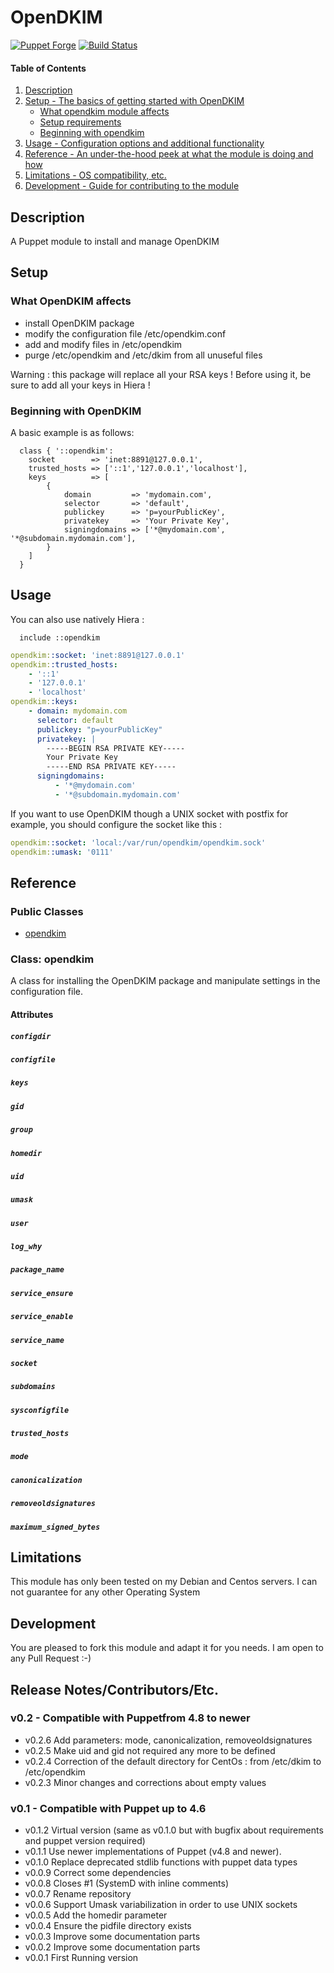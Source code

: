 # OpenDKIM

[![Puppet Forge](http://img.shields.io/puppetforge/v/lvicainne/opendkim.svg)](https://forge.puppetlabs.com/lvicainne/opendkim)
[![Build Status](https://travis-ci.org/lvicainne/puppet-opendkim.svg?branch=master)](https://travis-ci.org/lvicainne/puppet-opendkim)

#### Table of Contents

1. [Description](#description)
2. [Setup - The basics of getting started with OpenDKIM](#setup)
    * [What opendkim module affects](#what-opendkim-module-affects)
    * [Setup requirements](#setup-requirements)
    * [Beginning with opendkim](#beginning-with-opendkim)
3. [Usage - Configuration options and additional functionality](#usage)
4. [Reference - An under-the-hood peek at what the module is doing and how](#reference)
5. [Limitations - OS compatibility, etc.](#limitations)
6. [Development - Guide for contributing to the module](#development)

## Description

A Puppet module to install and manage OpenDKIM

## Setup

### What OpenDKIM affects 

* install OpenDKIM package
* modify the configuration file /etc/opendkim.conf
* add and modify files in /etc/opendkim
* purge /etc/opendkim and /etc/dkim from all unuseful files

Warning : this package will replace all your RSA keys ! Before using it, be sure to add all your keys in Hiera !

### Beginning with OpenDKIM	

A basic example is as follows:

```puppet
  class { '::opendkim':
    socket        => 'inet:8891@127.0.0.1',
    trusted_hosts => ['::1','127.0.0.1','localhost'],
    keys          => [
        { 
            domain         => 'mydomain.com',
            selector       => 'default',
            publickey      => 'p=yourPublicKey',
            privatekey     => 'Your Private Key',
            signingdomains => ['*@mydomain.com', '*@subdomain.mydomain.com'],
        }
    ]
  }
```

## Usage

You can also use natively Hiera :


```puppet
  include ::opendkim
```

```yaml
opendkim::socket: 'inet:8891@127.0.0.1'
opendkim::trusted_hosts:
    - '::1'
    - '127.0.0.1'
    - 'localhost'
opendkim::keys:
    - domain: mydomain.com
      selector: default
      publickey: "p=yourPublicKey"
      privatekey: | 
        -----BEGIN RSA PRIVATE KEY-----
        Your Private Key
        -----END RSA PRIVATE KEY-----
      signingdomains: 
          - '*@mydomain.com'
          - '*@subdomain.mydomain.com'
```

If you want to use OpenDKIM though a UNIX socket with postfix for example, 
you should configure the socket like this :


```yaml
opendkim::socket: 'local:/var/run/opendkim/opendkim.sock'
opendkim::umask: '0111'
```

## Reference

### Public Classes

* [opendkim](#class-opendkim)

### Class: opendkim

A class for installing the OpenDKIM package and manipulate settings in the
configuration file.

#### Attributes

##### `configdir`
##### `configfile`
##### `keys`
##### `gid`
##### `group`
##### `homedir`
##### `uid`
##### `umask`
##### `user`
##### `log_why`
##### `package_name`
##### `service_ensure`
##### `service_enable`
##### `service_name`
##### `socket`
##### `subdomains`
##### `sysconfigfile`
##### `trusted_hosts`
##### `mode`
##### `canonicalization`
##### `removeoldsignatures`
##### `maximum_signed_bytes`

## Limitations

This module has only been tested on my Debian and Centos servers. I can not guarantee for any other Operating System

## Development

You are pleased to fork this module and adapt it for you needs. I am open to any Pull Request :-)

## Release Notes/Contributors/Etc. 

### v0.2 - Compatible with Puppetfrom 4.8 to newer

* v0.2.6 Add parameters: mode, canonicalization, removeoldsignatures
* v0.2.5 Make uid and gid not required any more to be defined
* v0.2.4 Correction of the default directory for CentOs : from /etc/dkim to /etc/opendkim 
* v0.2.3 Minor changes and corrections about empty values

### v0.1 - Compatible with Puppet up to 4.6

* v0.1.2 Virtual version (same as v0.1.0 but with bugfix about requirements and puppet version required)
* v0.1.1 Use newer implementations of Puppet (v4.8 and newer). 
* v0.1.0 Replace deprecated stdlib functions with puppet data types
* v0.0.9 Correct some dependencies
* v0.0.8 Closes #1 (SystemD with inline comments)
* v0.0.7 Rename repository
* v0.0.6 Support Umask variabilization in order to use UNIX sockets
* v0.0.5 Add the homedir parameter
* v0.0.4 Ensure the pidfile directory exists
* v0.0.3 Improve some documentation parts
* v0.0.2 Improve some documentation parts
* v0.0.1 First Running version

